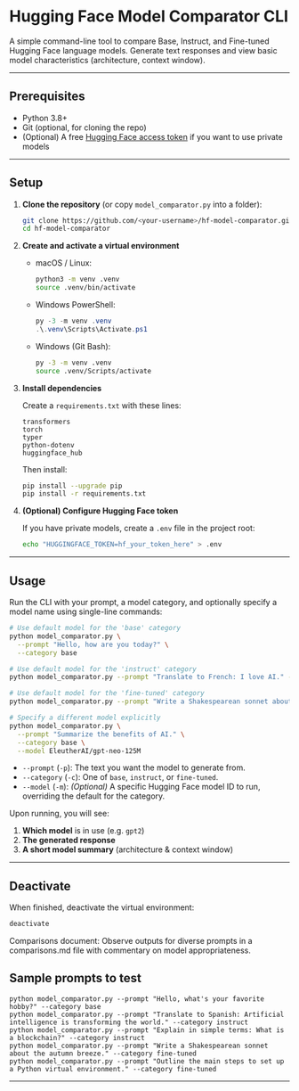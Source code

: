 # Hugging Face Model Comparator CLI

A simple command-line tool to compare Base, Instruct, and Fine-tuned Hugging Face language models. Generate text responses and view basic model characteristics (architecture, context window).

---

## Prerequisites

* Python 3.8+
* Git (optional, for cloning the repo)
* (Optional) A free [Hugging Face access token](https://huggingface.co/settings/tokens) if you want to use private models

---

## Setup

1. **Clone the repository** (or copy `model_comparator.py` into a folder):

   ```bash
   git clone https://github.com/<your-username>/hf-model-comparator.git
   cd hf-model-comparator
   ```

2. **Create and activate a virtual environment**

   * macOS / Linux:

     ```bash
     python3 -m venv .venv
     source .venv/bin/activate
     ```

   * Windows PowerShell:

     ```powershell
     py -3 -m venv .venv
     .\.venv\Scripts\Activate.ps1
     ```

   * Windows (Git Bash):

     ```bash
     py -3 -m venv .venv
     source .venv/Scripts/activate
     ```

3. **Install dependencies**

   Create a `requirements.txt` with these lines:

   ```text
   transformers
   torch
   typer
   python-dotenv
   huggingface_hub
   ```

   Then install:

   ```bash
   pip install --upgrade pip
   pip install -r requirements.txt
   ```

4. **(Optional) Configure Hugging Face token**

   If you have private models, create a `.env` file in the project root:

   ```bash
   echo "HUGGINGFACE_TOKEN=hf_your_token_here" > .env
   ```

---

## Usage

Run the CLI with your prompt, a model category, and optionally specify a model name using single-line commands:

```bash
# Use default model for the 'base' category
python model_comparator.py \
  --prompt "Hello, how are you today?" \
  --category base

# Use default model for the 'instruct' category
python model_comparator.py --prompt "Translate to French: I love AI." --category instruct

# Use default model for the 'fine-tuned' category
python model_comparator.py --prompt "Write a Shakespearean sonnet about spring." --category fine-tuned

# Specify a different model explicitly
python model_comparator.py \
  --prompt "Summarize the benefits of AI." \
  --category base \
  --model EleutherAI/gpt-neo-125M
```

* `--prompt` (`-p`): The text you want the model to generate from.
* `--category` (`-c`): One of `base`, `instruct`, or `fine-tuned`.
* `--model` (`-m`): *(Optional)* A specific Hugging Face model ID to run, overriding the default for the category.

Upon running, you will see:

1. **Which model** is in use (e.g. `gpt2`)
2. **The generated response**
3. **A short model summary** (architecture & context window)

---

## Deactivate

When finished, deactivate the virtual environment:

```bash
deactivate
```

Comparisons document: Observe outputs for diverse prompts in a comparisons.md file with commentary on model appropriateness.

## Sample prompts to test

```
python model_comparator.py --prompt "Hello, what's your favorite hobby?" --category base
python model_comparator.py --prompt "Translate to Spanish: Artificial intelligence is transforming the world." --category instruct
python model_comparator.py --prompt "Explain in simple terms: What is a blockchain?" --category instruct
python model_comparator.py --prompt "Write a Shakespearean sonnet about the autumn breeze." --category fine-tuned
python model_comparator.py --prompt "Outline the main steps to set up a Python virtual environment." --category fine-tuned
```

---

